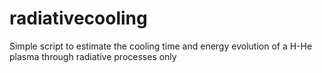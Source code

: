 # radiativecooling
Simple script to estimate the cooling time and energy evolution of a H-He plasma through radiative processes only
